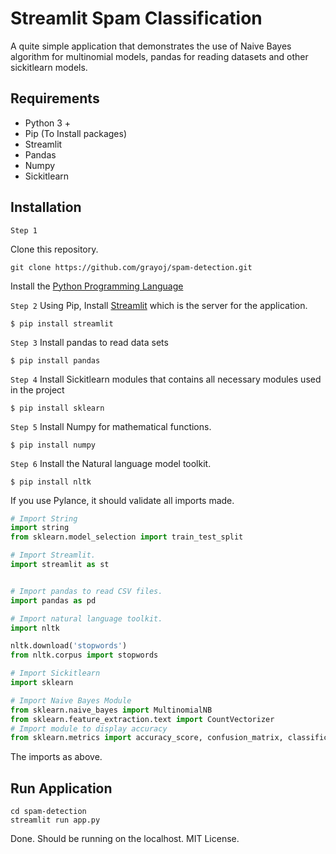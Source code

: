 # Streamlit Spam Classification

A quite simple application that demonstrates the use of Naive Bayes algorithm for multinomial models, pandas for reading datasets and other sickitlearn models.

## Requirements

- Python 3 +
- Pip (To Install packages)
- Streamlit 
- Pandas
- Numpy
- Sickitlearn

## Installation

``Step 1``

Clone this repository. 
```shell
git clone https://github.com/grayoj/spam-detection.git
```

Install the <a href="http://python.org">Python Programming Language</a>

``Step 2``
Using Pip, Install <a href="http://streamlit.com">Streamlit</a> which is the server for the application.
```shell
$ pip install streamlit
```

``Step 3``
Install pandas to read data sets
```shell
$ pip install pandas
```

``Step 4``
Install Sickitlearn modules that contains all necessary modules used in the project
```shell
$ pip install sklearn
```

``Step 5``
Install Numpy for mathematical functions.
```shell
$ pip install numpy
```

``Step 6``
Install the Natural language model toolkit.
```shell
$ pip install nltk
```

If you use Pylance, it should validate all imports made.

```python
# Import String
import string
from sklearn.model_selection import train_test_split

# Import Streamlit.
import streamlit as st


# Import pandas to read CSV files.
import pandas as pd

# Import natural language toolkit.
import nltk

nltk.download('stopwords')
from nltk.corpus import stopwords

# Import Sickitlearn
import sklearn

# Import Naive Bayes Module
from sklearn.naive_bayes import MultinomialNB
from sklearn.feature_extraction.text import CountVectorizer
# Import module to display accuracy
from sklearn.metrics import accuracy_score, confusion_matrix, classification_report
```

The imports as above.

## Run Application

```shell
cd spam-detection
streamlit run app.py
```

Done. Should be running on the localhost. MIT License.

